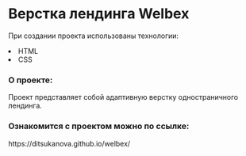 # Верстка лендинга Welbex

При создании проекта использованы технологии:
<li>HTML</li>
<li>CSS</li>
<h3>О проекте:</h3>
Проект представляет собой адаптивную верстку одностраничного лендинга.
<br>
<h3>Ознакомится с проектом можно по ссылке:</h3>
https://ditsukanova.github.io/welbex/
